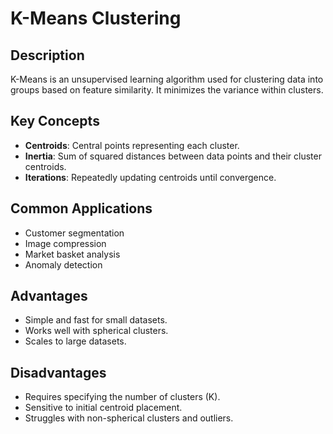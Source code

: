 # K-Means Clustering

## Description
K-Means is an unsupervised learning algorithm used for clustering data into groups based on feature similarity. It minimizes the variance within clusters.

## Key Concepts
- **Centroids**: Central points representing each cluster.
- **Inertia**: Sum of squared distances between data points and their cluster centroids.
- **Iterations**: Repeatedly updating centroids until convergence.

## Common Applications
- Customer segmentation
- Image compression
- Market basket analysis
- Anomaly detection

## Advantages
- Simple and fast for small datasets.
- Works well with spherical clusters.
- Scales to large datasets.

## Disadvantages
- Requires specifying the number of clusters (K).
- Sensitive to initial centroid placement.
- Struggles with non-spherical clusters and outliers.
